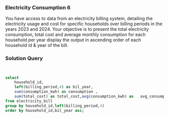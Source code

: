 ###  Electricity Consumption 6

You have access to data from an electricity billing system, detailing the electricity usage and cost for specific households over billing periods in the years 2023 and 2024. Your objective is to present the total electricity consumption, total cost and average monthly consumption for each household per year display the output in ascending order of each household id & year of the bill.


### Solution Query

```sql


select 
	household_id,
	left(billing_period,4) as bil_year,
	sum(consumption_kwh) as consumption ,
	sum(total_cost) as total_cost,avg(consumption_kwh) as 	avg_consumption 
from electricity_bill
group by household_id,left(billing_period,4)
order by household_id,bil_year asc;

```


